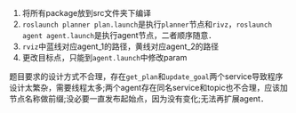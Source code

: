1. 将所有package放到src文件夹下编译
2. `roslaunch planner plan.launch`是执行`planner`节点和`rivz`，`roslaunch agent agent.launch`是执行agent节点，二者顺序随意．
3. `rviz`中蓝线对应agent_1的路径，黄线对应agent_2的路径
4. 更改目标点，只能到`agent.launch`中修改param

题目要求的设计方式不合理，存在`get_plan`和`update_goal`两个service导致程序设计太繁杂，需要线程太多;两个agent存在同名service和topic也不合理，应该加节点名称做前缀;没必要一直发布起始点，因为没有变化;无法再扩展agent．

